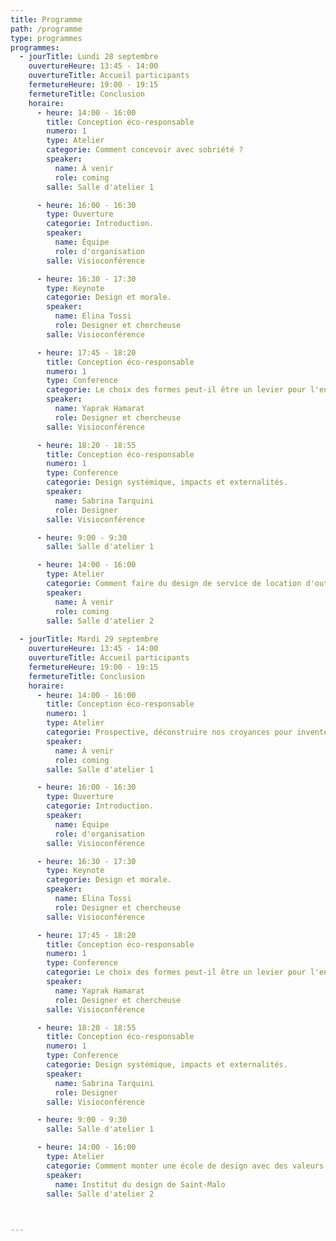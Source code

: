```yaml
---
title: Programme
path: /programme
type: programmes
programmes:
  - jourTitle: Lundi 28 septembre
    ouvertureHeure: 13:45 - 14:00
    ouvertureTitle: Accueil participants
    fermetureHeure: 19:00 - 19:15
    fermetureTitle: Conclusion
    horaire:
      - heure: 14:00 - 16:00
        title: Conception éco-responsable
        numero: 1
        type: Atelier
        categorie: Comment concevoir avec sobriété ?
        speaker:
          name: À venir
          role: coming
        salle: Salle d'atelier 1

      - heure: 16:00 - 16:30
        type: Ouverture
        categorie: Introduction.
        speaker:
          name: Équipe
          role: d'organisation
        salle: Visioconférence

      - heure: 16:30 - 17:30
        type: Keynote
        categorie: Design et morale.
        speaker:
          name: Elina Tossi
          role: Designer et chercheuse
        salle: Visioconférence

      - heure: 17:45 - 18:20
        title: Conception éco-responsable
        numero: 1
        type: Conference
        categorie: Le choix des formes peut-il être un levier pour l'engagement écologique ?
        speaker:
          name: Yaprak Hamarat
          role: Designer et chercheuse
        salle: Visioconférence

      - heure: 18:20 - 18:55
        title: Conception éco-responsable
        numero: 1
        type: Conference
        categorie: Design systémique, impacts et externalités.
        speaker:
          name: Sabrina Tarquini
          role: Designer
        salle: Visioconférence

      - heure: 9:00 - 9:30
        salle: Salle d'atelier 1

      - heure: 14:00 - 16:00
        type: Atelier
        categorie: Comment faire du design de service de location d'outils high tech ?
        speaker:
          name: À venir
          role: coming
        salle: Salle d'atelier 2
        
  - jourTitle: Mardi 29 septembre
    ouvertureHeure: 13:45 - 14:00
    ouvertureTitle: Accueil participants
    fermetureHeure: 19:00 - 19:15
    fermetureTitle: Conclusion
    horaire:
      - heure: 14:00 - 16:00
        title: Conception éco-responsable
        numero: 1
        type: Atelier
        categorie: Prospective, déconstruire nos croyances pour inventer de nouveaux futurs
        speaker:
          name: À venir
          role: coming
        salle: Salle d'atelier 1

      - heure: 16:00 - 16:30
        type: Ouverture
        categorie: Introduction.
        speaker:
          name: Équipe
          role: d'organisation
        salle: Visioconférence

      - heure: 16:30 - 17:30
        type: Keynote
        categorie: Design et morale.
        speaker:
          name: Elina Tossi
          role: Designer et chercheuse
        salle: Visioconférence

      - heure: 17:45 - 18:20
        title: Conception éco-responsable
        numero: 1
        type: Conference
        categorie: Le choix des formes peut-il être un levier pour l'engagement écologique ?
        speaker:
          name: Yaprak Hamarat
          role: Designer et chercheuse
        salle: Visioconférence

      - heure: 18:20 - 18:55
        title: Conception éco-responsable
        numero: 1
        type: Conference
        categorie: Design systémique, impacts et externalités.
        speaker:
          name: Sabrina Tarquini
          role: Designer
        salle: Visioconférence

      - heure: 9:00 - 9:30
        salle: Salle d'atelier 1

      - heure: 14:00 - 16:00
        type: Atelier
        categorie: Comment monter une école de design avec des valeurs éthiques ?
        speaker:
          name: Institut du design de Saint-Malo
        salle: Salle d'atelier 2

    

---
```

